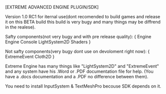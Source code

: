 [EXTREME ADVANCED ENGINE PLUGIN/SDK]

Version 1.0 RC1 for iternal use(dont recomended to build games and release it on this BETA build this build is very bugy and many things may be diffrend in the realese).

Safty components(not very bugy and with pre release quality):
{
Engine
Engine Console
LightSystem2D
Shaders
}

Not safty components(very bugy dont use on devoloment right now):
{
ExtremeEvent
Cloth2D
}

Extreme Engine has many things like "LightSystem2D" and "ExtremeEvent" and any system have his .Word or .PDF documentation file for help.
(You have a .docs documentation and a .PDF no difference between them).

You need to install InputSystem & TextMeshPro becouse SDK depends on it.
